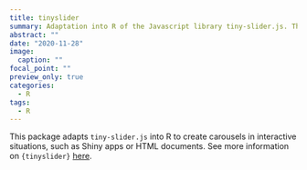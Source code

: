 ```yaml
---
title: tinyslider
summary: Adaptation into R of the Javascript library tiny-slider.js. This package creates carousels in interactive environments, such as R Shiny.
abstract: ""
date: "2020-11-28"
image:
  caption: ""
focal_point: ""
preview_only: true
categories:
  - R
tags:
  - R
---
```


This package adapts `tiny-slider.js` into R to create carousels in interactive situations, such as Shiny apps or HTML documents. See more information on `{tinyslider}` [here](https://tinyslider.etiennebacher.com).
